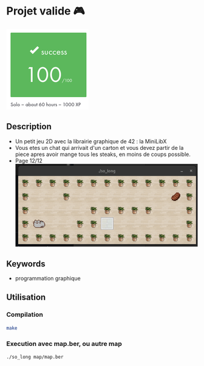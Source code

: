 # Projet valide 🎮
![validation](./so_long.png)

## Description
 - Un petit jeu 2D avec la librairie graphique de 42 : la MiniLibX
 - Vous etes un chat qui arrivait d'un carton et vous devez partir de la piece apres avoir mange tous les steaks, en moins de coups possible. 
 - Page 12/12 
![my so_long](./cat_game.png)

## Keywords
 - programmation graphique

## Utilisation
### Compilation
```bash
make
```

### Execution avec map.ber, ou autre map
```bash
./so_long map/map.ber
```
